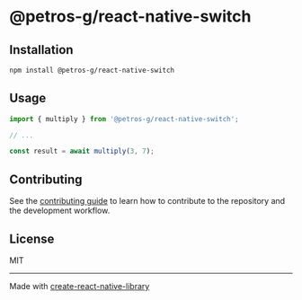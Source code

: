 # @petros-g/react-native-switch

 

## Installation

```sh
npm install @petros-g/react-native-switch
```

## Usage

```js
import { multiply } from '@petros-g/react-native-switch';

// ...

const result = await multiply(3, 7);
```

## Contributing

See the [contributing guide](CONTRIBUTING.md) to learn how to contribute to the repository and the development workflow.

## License

MIT

---

Made with [create-react-native-library](https://github.com/callstack/react-native-builder-bob)
